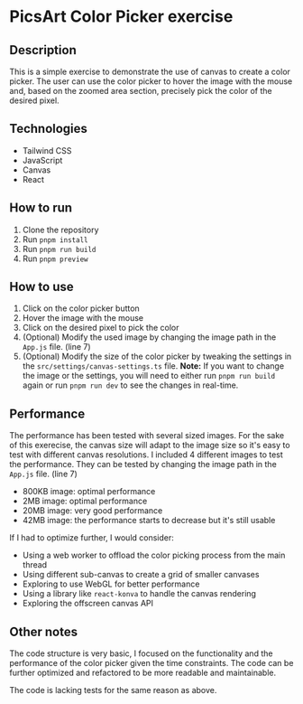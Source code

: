 # PicsArt Color Picker exercise

## Description

This is a simple exercise to demonstrate the use of canvas to create a color picker. The user can use the color picker to hover the image with the mouse and, based on the zoomed area section, precisely pick the color of the desired pixel.

## Technologies

-   Tailwind CSS
-   JavaScript
-   Canvas
-   React

## How to run

1. Clone the repository
2. Run `pnpm install`
3. Run `pnpm run build`
4. Run `pnpm preview`

## How to use

1. Click on the color picker button
2. Hover the image with the mouse
3. Click on the desired pixel to pick the color
4. (Optional) Modify the used image by changing the image path in the `App.js` file. (line 7)
5. (Optional) Modify the size of the color picker by tweaking the settings in the `src/settings/canvas-settings.ts` file.
   **Note:** If you want to change the image or the settings, you will need to either run `pnpm run build` again or run `pnpm run dev` to see the changes in real-time.

## Performance

The performance has been tested with several sized images. For the sake of this exerecise, the canvas size will adapt to the image size so it's easy to test with different canvas resolutions.
I included 4 different images to test the performance. They can be tested by changing the image path in the `App.js` file. (line 7)

-   800KB image: optimal performance
-   2MB image: optimal performance
-   20MB image: very good performance
-   42MB image: the performance starts to decrease but it's still usable

If I had to optimize further, I would consider:

-   Using a web worker to offload the color picking process from the main thread
-   Using different sub-canvas to create a grid of smaller canvases
-   Exploring to use WebGL for better performance
-   Using a library like `react-konva` to handle the canvas rendering
-   Exploring the offscreen canvas API

## Other notes

The code structure is very basic, I focused on the functionality and the performance of the color picker given the time constraints. The code can be further optimized and refactored to be more readable and maintainable.

The code is lacking tests for the same reason as above.
